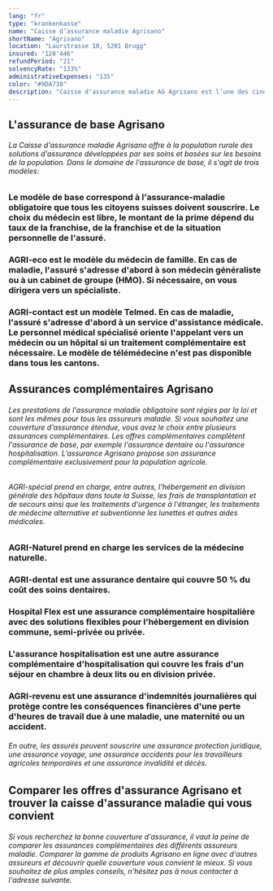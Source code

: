 ```yaml
---
lang: "fr"
type: "krankenkasse"
name: "Caisse d’assurance maladie Agrisano"
shortName: "Agrisano"
location: "Laurstrasse 10, 5201 Brugg"
insured: "128'446"
refundPeriod: "21"
solvencyRate: "133%"
administrativeExpenses: "135"
color: "#9DA738"
description: "Caisse d'assurance maladie AG Agrisano est l’une des cinq entreprises de la Fondation Agrisano. L'Association suisse des agriculteurs a créé la fondation en 1992 et développe des solutions d'assurance spécifiques pour les familles paysannes suisses et leurs employés. Dans le domaine de l'assurance maladie, il s'agit de l'assurance de base, de diverses assurances complémentaires dont l'assurance hospitalisation, l'assurance indemnités journalières et l'assurance dentaire, ainsi que l'assurance accidents. Plus de 143 000 assurés ont souscrit l'assurance de base chez Agrisano et plus de 76 000 ont choisi le modèle spécial complémentaire AGRI. Les recettes de primes de l'assurance-maladie obligatoire s'élèvent à 400 millions de francs en 2017."
---
```


## L'assurance de base Agrisano

###### La Caisse d'assurance maladie Agrisano offre à la population rurale des solutions d'assurance développées par ses soins et basées sur les besoins de la population. Dans le domaine de l'assurance de base, il s'agit de trois modèles:

### Le modèle de base correspond à l'assurance-maladie obligatoire que tous les citoyens suisses doivent souscrire. Le choix du médecin est libre, le montant de la prime dépend du taux de la franchise, de la franchise et de la situation personnelle de l'assuré.

### AGRI-eco est le modèle du médecin de famille. En cas de maladie, l'assuré s'adresse d'abord à son médecin généraliste ou à un cabinet de groupe (HMO). Si nécessaire, on vous dirigera vers un spécialiste.

### AGRI-contact est un modèle Telmed. En cas de maladie, l'assuré s'adresse d'abord à un service d'assistance médicale. Le personnel médical spécialisé oriente l'appelant vers un médecin ou un hôpital si un traitement complémentaire est nécessaire. Le modèle de télémédecine n'est pas disponible dans tous les cantons.

## Assurances complémentaires Agrisano

###### Les prestations de l'assurance maladie obligatoire sont régies par la loi et sont les mêmes pour tous les assureurs maladie. Si vous souhaitez une couverture d'assurance étendue, vous avez le choix entre plusieurs assurances complémentaires. Les offres complémentaires complètent l'assurance de base, par exemple l'assurance dentaire ou l'assurance hospitalisation. L’assurance Agrisano propose son assurance complémentaire exclusivement pour la population agricole.

###### AGRI-spécial prend en charge, entre autres, l'hébergement en division générale des hôpitaux dans toute la Suisse, les frais de transplantation et de secours ainsi que les traitements d'urgence à l'étranger, les traitements de médecine alternative et subventionne les lunettes et autres aides médicales.

### AGRI-Naturel prend en charge les services de la médecine naturelle.

### AGRI-dental est une assurance dentaire qui couvre 50 % du coût des soins dentaires.

### Hospital Flex est une assurance complémentaire hospitalière avec des solutions flexibles pour l'hébergement en division commune, semi-privée ou privée.

### L'assurance hospitalisation est une autre assurance complémentaire d'hospitalisation qui couvre les frais d'un séjour en chambre à deux lits ou en division privée.

### AGRI-revenu est une assurance d'indemnités journalières qui protège contre les conséquences financières d'une perte d'heures de travail due à une maladie, une maternité ou un accident.

###### En outre, les assurés peuvent souscrire une assurance protection juridique, une assurance voyage, une assurance accidents pour les travailleurs agricoles temporaires et une assurance invalidité et décès.

## Comparer les offres d'assurance Agrisano et trouver la caisse d'assurance maladie qui vous convient

###### Si vous recherchez la bonne couverture d'assurance, il vaut la peine de comparer les assurances complémentaires des différents assureurs maladie. Comparer la gamme de produits Agrisano en ligne avec d'autres assureurs et découvrir quelle couverture vous convient le mieux. Si vous souhaitez de plus amples conseils, n'hésitez pas à nous contacter à l'adresse suivante.
